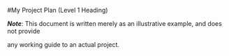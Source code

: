 #My Project Plan (Level 1 Heading)

***Note***: This document is written merely as an illustrative example, and does not provide

any working guide to an actual project.
